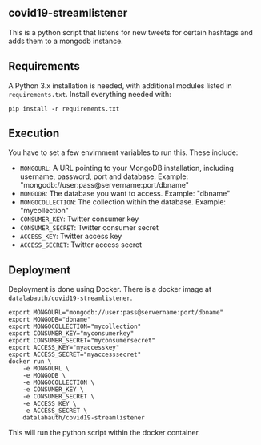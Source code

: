 ## covid19-streamlistener

This is a python script that listens for new tweets for certain hashtags
and adds them to a mongodb instance.

## Requirements

A Python 3.x installation is needed, with additional modules listed in
`requirements.txt`. Install everything needed with:

```
pip install -r requirements.txt
```

## Execution

You have to set a few envirnment variables to run this. These include:

* `MONGOURL`: A URL pointing to your MongoDB installation, including
	username, password, port and database. Example:
	"mongodb://user:pass@servername:port/dbname"
* `MONGODB`: The database you want to access. Example: "dbname"
* `MONGOCOLLECTION`: The collection within the database. Example: "mycollection"
* `CONSUMER_KEY`: Twitter consumer key
* `CONSUMER_SECRET`: Twitter consumer secret
* `ACCESS_KEY`: Twitter access key
* `ACCESS_SECRET`: Twitter access secret


## Deployment

Deployment is done using Docker. There is a docker image at
`datalabauth/covid19-streamlistener`.
```
export MONGOURL="mongodb://user:pass@servername:port/dbname"
export MONGODB="dbname"
export MONGOCOLLECTION="mycollection"
export CONSUMER_KEY="myconsumerkey"
export CONSUMER_SECRET="myconsumersecret"
export ACCESS_KEY="myaccesskey"
export ACCESS_SECRET="myaccesssecret"
docker run \
	-e MONGOURL \
	-e MONGODB \
	-e MONGOCOLLECTION \
	-e CONSUMER_KEY \
	-e CONSUMER_SECRET \
	-e ACCESS_KEY \
	-e ACCESS_SECRET \
	datalabauth/covid19-streamlistener
```

This will run the python script within the docker container.

